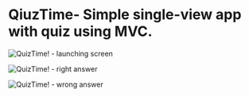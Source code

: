 # QiuzTime- Simple single-view app with quiz using MVC.

![QuizTime! - launching screen](https://user-images.githubusercontent.com/87648208/149615319-67c150e7-7576-4bb3-88e0-0eaf0b1aef49.png)

![QuizTime! - right answer](https://user-images.githubusercontent.com/87648208/149615322-7d8fb6a6-bfbc-43d2-98ff-1eba3417588e.png)

![QuizTime! - wrong answer](https://user-images.githubusercontent.com/87648208/149615324-9b1a5502-67b0-4fa1-8675-3415f8c92ce1.png)
